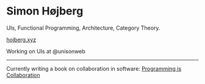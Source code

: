 # Simon Højberg
UIs, Functional Programming, Architecture, Category Theory. 

[hojberg.xyz](https://hojberg.xyz)

Working on UIs at @unisonweb

---

Currently writing a book on collaboration in software: [Programming is Collaboration](https://programming-is-collaboration.com)

<!--
**hojberg/hojberg** is a ✨ _special_ ✨ repository because its `README.md` (this file) appears on your GitHub profile.

Here are some ideas to get you started:

- 🔭 I’m currently working on ...
- 🌱 I’m currently learning ...
- 👯 I’m looking to collaborate on ...
- 🤔 I’m looking for help with ...
- 💬 Ask me about ...
- 📫 How to reach me: ...
- 😄 Pronouns: ...
- ⚡ Fun fact: ...
-->
